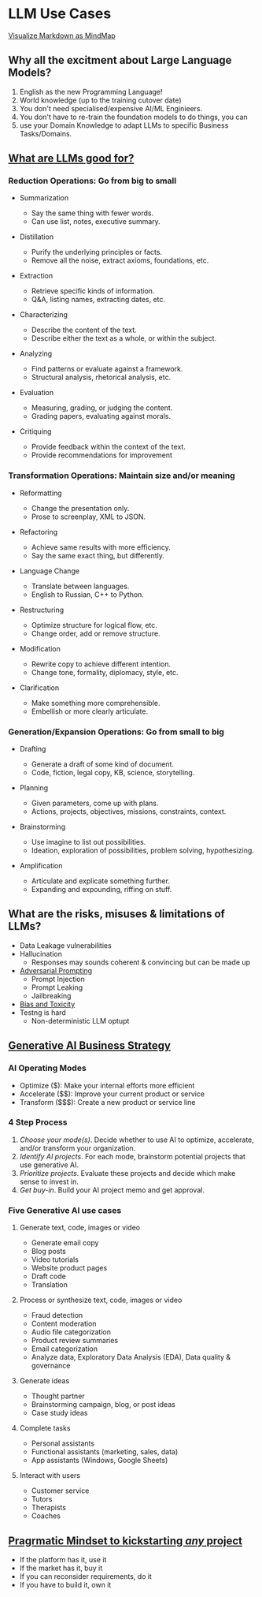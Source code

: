 # LLM Use Cases

[Visualize Markdown as MindMap](https://markmap.js.org/repl)

## Why all the excitment about Large Language Models?

1. English as the new Programming Language!
2. World knowledge (up to the training cutover date)
3. You don't need specialised/expensive AI/ML Enginieers.
4. You don't have to re-train the foundation models to do things, you can
5. use your Domain Knowledge to adapt LLMs to specific Business Tasks/Domains.

## [What are LLMs good for?](https://www.youtube.com/watch?v=aq7fnqzeaPc)

### Reduction Operations: Go from big to small

- Summarization
  - Say the same thing with fewer words.
  - Can use list, notes, executive summary.

- Distillation
  - Purify the underlying principles or facts.
  - Remove all the noise, extract axioms, foundations, etc.

- Extraction
  - Retrieve specific kinds of information.
  - Q&A, listing names, extracting dates, etc.

- Characterizing
  - Describe the content of the text.
  - Describe either the text as a whole, or within the subject.

- Analyzing
  - Find patterns or evaluate against a framework.
  - Structural analysis, rhetorical analysis, etc.

- Evaluation
  - Measuring, grading, or judging the content.
  - Grading papers, evaluating against morals.

- Critiquing
  - Provide feedback within the context of the text.
  - Provide recommendations for improvement

### Transformation Operations: Maintain size and/or meaning

- Reformatting
  - Change the presentation only.
  - Prose to screenplay, XML to JSON.

- Refactoring
  - Achieve same results with more efficiency.
  - Say the same exact thing, but differently.

- Language Change
  - Translate between languages.
  - English to Russian, C++ to Python.

- Restructuring
  - Optimize structure for logical flow, etc.
  - Change order, add or remove structure.

- Modification
  - Rewrite copy to achieve different intention.
  - Change tone, formality, diplomacy, style, etc.

- Clarification
  - Make something more comprehensible.
  - Embellish or more clearly articulate.

### Generation/Expansion Operations: Go from small to big

- Drafting
  - Generate a draft of some kind of document.
  - Code, fiction, legal copy, KB, science, storytelling.

- Planning
  - Given parameters, come up with plans.
  - Actions, projects, objectives, missions, constraints, context.

- Brainstorming
  - Use imagine to list out possibilities.
  - Ideation, exploration of possibilities, problem solving, hypothesizing.

- Amplification
  - Articulate and explicate something further.
  - Expanding and expounding, riffing on stuff.

## What are the risks, misuses & limitations of LLMs?

- Data Leakage vulnerabilities
- Hallucination
  - Responses may sounds coherent & convincing but can be made up
- [Adversarial Prompting](https://www.promptingguide.ai/risks/adversarial)
  - Prompt Injection
  - Prompt Leaking
  - Jailbreaking
- [Bias and Toxicity](https://www.cs.princeton.edu/courses/archive/fall22/cos597G/lectures/lec14.pdf)
- Testng is hard
  - Non-deterministic LLM optupt

## [Generative AI Business Strategy](https://www.sectionschool.com/courses/generative-ai-business-strategy)

### AI Operating Modes

- Optimize ($): Make your internal efforts more efficient
- Accelerate ($$): Improve your current product or service
- Transform ($$$): Create a new product or service line

### 4 Step Process

1. *Choose your mode(s)*. Decide whether to use AI to optimize, accelerate, and/or transform your organization.
2. *Identify AI projects*. For each mode, brainstorm potential projects that use generative AI.
3. *Prioritize projects*. Evaluate these projects and decide which make sense to invest in.
4. *Get buy-in*. Build your AI project memo and get approval.

### Five Generative AI use cases

1. Generate text, code, images or video
   - Generate email copy
   - Blog posts
   - Video tutorials
   - Website product pages
   - Draft code
   - Translation

2. Process or synthesize text, code, images or video
   - Fraud detection
   - Content moderation
   - Audio file categorization
   - Product review summaries
   - Email categorization
   - Analyze data, Exploratory Data Analysis (EDA), Data quality & governance

3. Generate ideas
   - Thought partner
   - Brainstorming campaign, blog, or post ideas
   - Case study ideas

4. Complete tasks
   - Personal assistants
   - Functional assistants (marketing, sales, data)
   - App assistants (Windows, Google Sheets)

5. Interact with users
   - Customer service
   - Tutors
   - Therapists
   - Coaches

## [Pragrmatic Mindset to kickstarting *any* project](https://ben11kehoe.medium.com/serverless-is-a-state-of-mind-717ef2088b42)

- If the platform has it, use it
- If the market has it, buy it
- If you can reconsider requirements, do it
- If you have to build it, own it
